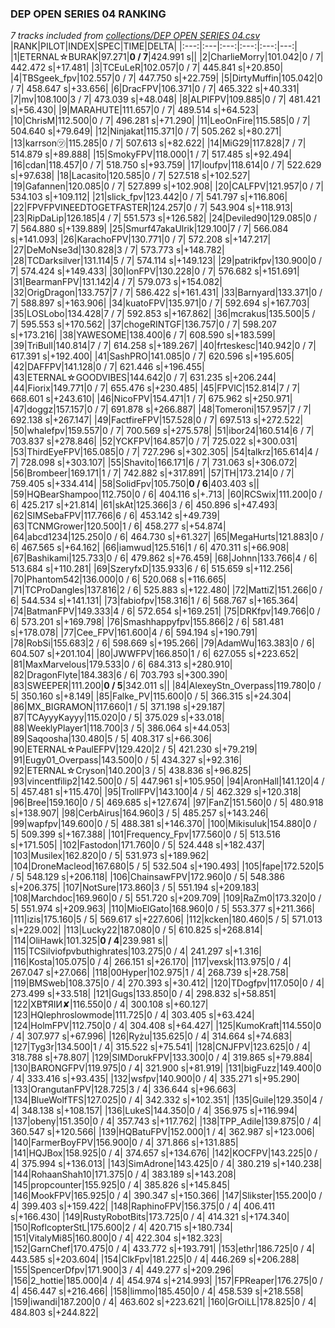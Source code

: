 ### DEP OPEN SERIES 04 RANKING
*7 tracks included from [collections/DEP OPEN SERIES 04.csv](/collections/DEP%20OPEN%20SERIES%2004.csv)*
|RANK|PILOT|INDEX|SPEC|TIME|DELTA|
|:---:|:---|:---:|:---:|:---:|---:|
|1|ETERNAL☆BURAK|97.271|**0 / 7**|424.991 s||
|2|CharlieMorry|101.042|0 / 7| 442.472 s|+17.481|
|3|TCEuLeR|102.057|0 / 7| 445.841 s|+20.850|
|4|TBSgeek_fpv|102.557|0 / 7| 447.750 s|+22.759|
|5|DirtyMuffin|105.042|0 / 7| 458.647 s|+33.656|
|6|DracFPV|106.371|0 / 7| 465.322 s|+40.331|
|7|mv|108.100|3 / 7| 473.039 s|+48.048|
|8|ALPIFPV|109.885|0 / 7| 481.421 s|+56.430|
|9|MARAHUTE|111.657|0 / 7| 489.514 s|+64.523|
|10|ChrisM|112.500|0 / 7| 496.281 s|+71.290|
|11|LeoOnFire|115.585|0 / 7| 504.640 s|+79.649|
|12|Ninjakat|115.371|0 / 7| 505.262 s|+80.271|
|13|karrson㋡|115.285|0 / 7| 507.613 s|+82.622|
|14|MiG29|117.828|7 / 7| 514.879 s|+89.888|
|15|SmokyFPV|118.000|1 / 7| 517.485 s|+92.494|
|16|cdan|118.457|0 / 7| 518.750 s|+93.759|
|17|loufpv|118.614|0 / 7| 522.629 s|+97.638|
|18|Lacasito|120.585|0 / 7| 527.518 s|+102.527|
|19|Gafannen|120.085|0 / 7| 527.899 s|+102.908|
|20|CALFPV|121.957|0 / 7| 534.103 s|+109.112|
|21|slick_fpv|123.442|0 / 7| 541.797 s|+116.806|
|22|FPVFPVINEEDTOGETFASTER|124.257|0 / 7| 543.904 s|+118.913|
|23|RipDaLip|126.185|4 / 7| 551.573 s|+126.582|
|24|Deviled90|129.085|0 / 7| 564.880 s|+139.889|
|25|Smurf47akaUlrik|129.100|7 / 7| 566.084 s|+141.093|
|26|KarachoFPV|130.771|0 / 7| 572.208 s|+147.217|
|27|DeMoNse3d|130.828|3 / 7| 573.773 s|+148.782|
|28|TCDarksilver|131.114|5 / 7| 574.114 s|+149.123|
|29|patrikfpv|130.900|0 / 7| 574.424 s|+149.433|
|30|IonFPV|130.228|0 / 7| 576.682 s|+151.691|
|31|BearmanFPV|131.142|4 / 7| 579.073 s|+154.082|
|32|OrigDragon|133.757|7 / 7| 586.422 s|+161.431|
|33|Barnyard|133.371|0 / 7| 588.897 s|+163.906|
|34|kuatoFPV|135.971|0 / 7| 592.694 s|+167.703|
|35|LOSLobo|134.428|7 / 7| 592.853 s|+167.862|
|36|mcrakus|135.500|5 / 7| 595.553 s|+170.562|
|37|chogeRINTGF|136.757|0 / 7| 598.207 s|+173.216|
|38|YAWESOME|138.400|6 / 7| 608.590 s|+183.599|
|39|TriBull|140.814|7 / 7| 614.258 s|+189.267|
|40|frteskesc|140.942|0 / 7| 617.391 s|+192.400|
|41|SashPRO|141.085|0 / 7| 620.596 s|+195.605|
|42|DAFFPV|141.128|0 / 7| 621.446 s|+196.455|
|43|ETERNAL☆GOODVIBES|144.642|0 / 7| 631.235 s|+206.244|
|44|Fiorix|149.771|0 / 7| 655.476 s|+230.485|
|45|FPVlC|152.814|7 / 7| 668.601 s|+243.610|
|46|NicoFPV|154.471|1 / 7| 675.962 s|+250.971|
|47|doggz|157.157|0 / 7| 691.878 s|+266.887|
|48|Tomeroni|157.957|7 / 7| 692.138 s|+267.147|
|49|FactfireFPV|157.528|0 / 7| 697.513 s|+272.522|
|50|whalefpv|159.557|0 / 7| 700.569 s|+275.578|
|51|ibor24|160.514|6 / 7| 703.837 s|+278.846|
|52|YCKFPV|164.857|0 / 7| 725.022 s|+300.031|
|53|ThirdEyeFPV|165.085|0 / 7| 727.296 s|+302.305|
|54|talkrz|165.614|4 / 7| 728.098 s|+303.107|
|55|Shavito|166.171|6 / 7| 731.063 s|+306.072|
|56|Brombeer|169.171|1 / 7| 742.882 s|+317.891|
|57|TH|173.214|0 / 7| 759.405 s|+334.414|
|58|SolidFpv|105.750|**0 / 6**|403.403 s||
|59|HQBearShampoo|112.750|0 / 6| 404.116 s|+.713|
|60|RCSwix|111.200|0 / 6| 425.217 s|+21.814|
|61|skAt|125.366|3 / 6| 450.896 s|+47.493|
|62|SIMSebaFPV|117.766|6 / 6| 453.142 s|+49.739|
|63|TCNMGrower|120.500|1 / 6| 458.277 s|+54.874|
|64|abcd1234|125.250|0 / 6| 464.730 s|+61.327|
|65|MegaHurts|121.883|0 / 6| 467.565 s|+64.162|
|66|iamwud|125.516|1 / 6| 470.311 s|+66.908|
|67|Bashikami|125.733|0 / 6| 479.862 s|+76.459|
|68|Johnn|133.766|4 / 6| 513.684 s|+110.281|
|69|SzeryfxD|135.933|6 / 6| 515.659 s|+112.256|
|70|Phantom542|136.000|0 / 6| 520.068 s|+116.665|
|71|TCProDangles|137.816|2 / 6| 525.883 s|+122.480|
|72|MattiZ|151.266|0 / 6| 544.534 s|+141.131|
|73|fabiofpv|158.316|1 / 6| 568.767 s|+165.364|
|74|BatmanFPV|149.333|4 / 6| 572.654 s|+169.251|
|75|DRKfpv|149.766|0 / 6| 573.201 s|+169.798|
|76|Smashhappyfpv|155.866|2 / 6| 581.481 s|+178.078|
|77|Cee_FPV|161.600|4 / 6| 594.194 s|+190.791|
|78|RobSi|155.683|2 / 6| 598.669 s|+195.266|
|79|AdamWu|163.383|0 / 6| 604.507 s|+201.104|
|80|JWWFPV|166.850|1 / 6| 627.055 s|+223.652|
|81|MaxMarvelous|179.533|0 / 6| 684.313 s|+280.910|
|82|DragonFlyte|184.383|6 / 6| 703.793 s|+300.390|
|83|SWEEPER|111.200|**0 / 5**|342.011 s||
|84|AlexeyStn_Overpass|119.780|0 / 5| 350.160 s|+8.149|
|85|Falke_PV|115.600|0 / 5| 366.315 s|+24.304|
|86|MX_BIGRAMON|117.660|1 / 5| 371.198 s|+29.187|
|87|TCAyyyKayyy|115.020|0 / 5| 375.029 s|+33.018|
|88|WeeklyPlayer1|118.700|3 / 5| 386.064 s|+44.053|
|89|Saqoosha|130.480|5 / 5| 408.317 s|+66.306|
|90|ETERNAL☆PaulEFPV|129.420|2 / 5| 421.230 s|+79.219|
|91|Eugy01_Overpass|143.500|0 / 5| 434.327 s|+92.316|
|92|ETERNAL☆Cryson|140.200|3 / 5| 438.836 s|+96.825|
|93|vincentfilip2|142.500|0 / 5| 447.961 s|+105.950|
|94|AronHall|141.120|4 / 5| 457.481 s|+115.470|
|95|TrollFPV|143.100|4 / 5| 462.329 s|+120.318|
|96|Bree|159.160|0 / 5| 469.685 s|+127.674|
|97|FanZ|151.560|0 / 5| 480.918 s|+138.907|
|98|CerbAirus|164.960|3 / 5| 485.257 s|+143.246|
|99|wapfpv|149.600|0 / 5| 488.381 s|+146.370|
|100|Mikisuluk|154.880|0 / 5| 509.399 s|+167.388|
|101|Frequency_Fpv|177.560|0 / 5| 513.516 s|+171.505|
|102|Fastodon|171.760|0 / 5| 524.448 s|+182.437|
|103|Musilex|162.820|0 / 5| 531.973 s|+189.962|
|104|DroneMacleod|167.680|5 / 5| 532.504 s|+190.493|
|105|fape|172.520|5 / 5| 548.129 s|+206.118|
|106|ChainsawFPV|172.960|0 / 5| 548.386 s|+206.375|
|107|NotSure|173.860|3 / 5| 551.194 s|+209.183|
|108|Marchdoc|169.960|0 / 5| 551.720 s|+209.709|
|109|RaZm0|173.320|0 / 5| 551.974 s|+209.963|
|110|MioElGato|168.960|0 / 5| 553.377 s|+211.366|
|111|izis|175.160|5 / 5| 569.617 s|+227.606|
|112|kcken|180.460|5 / 5| 571.013 s|+229.002|
|113|Lucky22|187.080|0 / 5| 610.825 s|+268.814|
|114|OliHawk|101.325|**0 / 4**|239.981 s||
|115|TCSilviofpvbuthighrates|103.275|0 / 4| 241.297 s|+1.316|
|116|Kosta|105.075|0 / 4| 266.151 s|+26.170|
|117|vexsk|113.975|0 / 4| 267.047 s|+27.066|
|118|00Hyper|102.975|1 / 4| 268.739 s|+28.758|
|119|BMSweb|108.375|0 / 4| 270.393 s|+30.412|
|120|TDogfpv|117.050|0 / 4| 273.499 s|+33.518|
|121|Gugs|133.850|0 / 4| 298.832 s|+58.851|
|122|XB₸ЯIИ✘|116.550|0 / 4| 300.108 s|+60.127|
|123|HQlephroslowmode|111.725|0 / 4| 303.405 s|+63.424|
|124|HolmFPV|112.750|0 / 4| 304.408 s|+64.427|
|125|KumoKraft|114.550|0 / 4| 307.977 s|+67.996|
|126|Ryżu|135.625|0 / 4| 314.664 s|+74.683|
|127|Tyg3r|134.500|1 / 4| 315.522 s|+75.541|
|128|CNJFPV|123.625|0 / 4| 318.788 s|+78.807|
|129|SIMDorukFPV|133.300|0 / 4| 319.865 s|+79.884|
|130|BARONGFPV|119.975|0 / 4| 321.900 s|+81.919|
|131|bigFuzz|149.400|0 / 4| 333.416 s|+93.435|
|132|wsfpv|140.900|0 / 4| 335.271 s|+95.290|
|133|OrangutanFPV|128.725|3 / 4| 336.644 s|+96.663|
|134|BlueWolfTFS|127.025|0 / 4| 342.332 s|+102.351|
|135|Guile|129.350|4 / 4| 348.138 s|+108.157|
|136|LukeS|144.350|0 / 4| 356.975 s|+116.994|
|137|obeny|151.350|0 / 4| 357.743 s|+117.762|
|138|TPP_Adile|139.875|0 / 4| 360.547 s|+120.566|
|139|HQBatuFPV|152.000|1 / 4| 362.987 s|+123.006|
|140|FarmerBoyFPV|156.900|0 / 4| 371.866 s|+131.885|
|141|HQJBox|158.925|0 / 4| 374.657 s|+134.676|
|142|KOCFPV|143.225|0 / 4| 375.994 s|+136.013|
|143|SimAdrone|143.425|0 / 4| 380.219 s|+140.238|
|144|RohaanShah10|171.375|0 / 4| 383.189 s|+143.208|
|145|propcounter|155.925|0 / 4| 385.826 s|+145.845|
|146|MookFPV|165.925|0 / 4| 390.347 s|+150.366|
|147|Slikster|155.200|0 / 4| 399.403 s|+159.422|
|148|RaphinoFPV|156.375|0 / 4| 406.411 s|+166.430|
|149|RustyRobotBits|173.725|0 / 4| 414.321 s|+174.340|
|150|RoflcopterStL|175.600|2 / 4| 420.715 s|+180.734|
|151|VitalyMi85|160.800|0 / 4| 422.304 s|+182.323|
|152|GarnChef|170.475|0 / 4| 433.772 s|+193.791|
|153|ethr|186.725|0 / 4| 443.585 s|+203.604|
|154|ClkFpv|181.225|0 / 4| 446.269 s|+206.288|
|155|SpencerDfpv|171.900|3 / 4| 449.277 s|+209.296|
|156|2_hottie|185.000|4 / 4| 454.974 s|+214.993|
|157|FPReaper|176.275|0 / 4| 456.447 s|+216.466|
|158|limmo|185.450|0 / 4| 458.539 s|+218.558|
|159|iwandi|187.200|0 / 4| 463.602 s|+223.621|
|160|GrOiLL|178.825|0 / 4| 484.803 s|+244.822|
